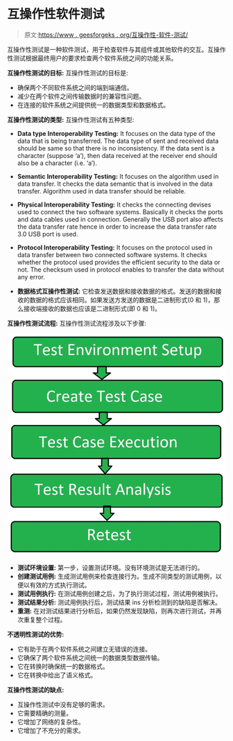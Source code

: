 # 互操作性软件测试

> 原文:[https://www . geesforgeks . org/互操作性-软件-测试/](https://www.geeksforgeeks.org/interoperability-software-testing/)

互操作性测试是一种软件测试，用于检查软件与其组件或其他软件的交互。互操作性测试根据最终用户的要求检查两个软件系统之间的功能关系。

**互操作性测试的目标:**
互操作性测试的目标是:

*   确保两个不同软件系统之间的端到端通信。
*   减少在两个软件之间传输数据时的兼容性问题。
*   在连接的软件系统之间提供统一的数据类型和数据格式。

**互操作性测试的类型:**
互操作性测试有五种类型:

*   **Data type Interoperability Testing:**
    It focuses on the data type of the data that is being transferred. The data type of sent and received data should be same so that there is no inconsistency. If the data sent is a character (suppose ‘a’), then data received at the receiver end should also be a character (i.e. ‘a’).

*   **Semantic Interoperability Testing:**
    It focuses on the algorithm used in data transfer. It checks the data semantic that is involved in the data transfer. Algorithm used in data transfer should be reliable.
*   **Physical Interoperability Testing:**
    It checks the connecting devises used to connect the two software systems. Basically it checks the ports and data cables used in connection. Generally the USB port also affects the data transfer rate hence in order to increase the data transfer rate 3.0 USB port is used.
*   **Protocol Interoperability Testing:**
    It focuses on the protocol used in data transfer between two connected software systems. It checks whether the protocol used provides the efficient security to the data or not. The checksum used in protocol enables to transfer the data without any error.
*   **数据格式互操作性测试:**
    它检查发送数据和接收数据的格式。发送的数据和接收的数据的格式应该相同。如果发送方发送的数据是二进制形式(0 和 1)，那么接收端接收的数据也应该是二进制形式(即 0 和 1)。

**互操作性测试流程:**
互操作性测试流程涉及以下步骤:

![](img/9e4212549fbf4eef61b54d7abc1f8f22.png)

*   **测试环境设置:**
    第一步，设置测试环境。没有环境测试是无法进行的。
*   **创建测试用例:**
    生成测试用例来检查连接行为。生成不同类型的测试用例，以便以有效的方式执行测试。
*   **测试用例执行:**
    在测试用例创建之后，为了执行测试过程，测试用例被执行。
*   **测试结果分析:**
    测试用例执行后，测试结果 ins 分析检测到的缺陷是否解决。
*   **重测:**
    在对测试结果进行分析后，如果仍然发现缺陷，则再次进行测试，并再次重复整个过程。

**不透明性测试的优势:**

*   它有助于在两个软件系统之间建立无错误的连接。
*   它确保了两个软件系统之间统一的数据类型数据传输。
*   它在转换时确保统一的数据格式。
*   它在转换中给出了语义格式。

**互操作性测试的缺点:**

*   互操作性测试中没有足够的需求。
*   它需要精确的测量。
*   它增加了网络的复杂性。
*   它增加了不充分的需求。